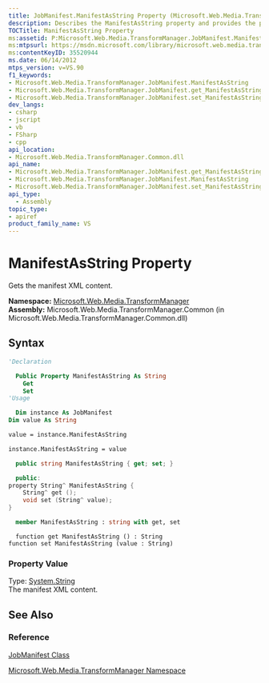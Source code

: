 ```yaml
---
title: JobManifest.ManifestAsString Property (Microsoft.Web.Media.TransformManager)
description: Describes the ManifestAsString property and provides the property's namespace, assembly, syntax, and property value.
TOCTitle: ManifestAsString Property
ms:assetid: P:Microsoft.Web.Media.TransformManager.JobManifest.ManifestAsString
ms:mtpsurl: https://msdn.microsoft.com/library/microsoft.web.media.transformmanager.jobmanifest.manifestasstring(v=VS.90)
ms:contentKeyID: 35520944
ms.date: 06/14/2012
mtps_version: v=VS.90
f1_keywords:
- Microsoft.Web.Media.TransformManager.JobManifest.ManifestAsString
- Microsoft.Web.Media.TransformManager.JobManifest.get_ManifestAsString
- Microsoft.Web.Media.TransformManager.JobManifest.set_ManifestAsString
dev_langs:
- csharp
- jscript
- vb
- FSharp
- cpp
api_location:
- Microsoft.Web.Media.TransformManager.Common.dll
api_name:
- Microsoft.Web.Media.TransformManager.JobManifest.get_ManifestAsString
- Microsoft.Web.Media.TransformManager.JobManifest.ManifestAsString
- Microsoft.Web.Media.TransformManager.JobManifest.set_ManifestAsString
api_type:
  - Assembly
topic_type:
- apiref
product_family_name: VS
---
```


# ManifestAsString Property

Gets the manifest XML content.

**Namespace:**  [Microsoft.Web.Media.TransformManager](microsoft-web-media-transformmanager-namespace.md)  
**Assembly:**  Microsoft.Web.Media.TransformManager.Common (in Microsoft.Web.Media.TransformManager.Common.dll)

## Syntax

```vb
'Declaration

  Public Property ManifestAsString As String
    Get
    Set
'Usage

  Dim instance As JobManifest
Dim value As String

value = instance.ManifestAsString

instance.ManifestAsString = value
```

```csharp
  public string ManifestAsString { get; set; }
```

```cpp
  public:
property String^ ManifestAsString {
    String^ get ();
    void set (String^ value);
}
```

``` fsharp
  member ManifestAsString : string with get, set
```

```jscript
  function get ManifestAsString () : String
function set ManifestAsString (value : String)
```

### Property Value

Type: [System.String](https://msdn.microsoft.com/library/s1wwdcbf)  
The manifest XML content.  

## See Also

### Reference

[JobManifest Class](jobmanifest-class-microsoft-web-media-transformmanager.md)

[Microsoft.Web.Media.TransformManager Namespace](microsoft-web-media-transformmanager-namespace.md)
